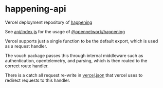 # happening-api

Vercel deployment repository of [happening](https://github.com/opennetwork/happening)

See [api/index.js](api/index.js) for the usage of [@opennetwork/happening](https://www.npmjs.com/package/@opennetwork/happening)

Vercel supports just a single function to be the default export, which is used
as a request handler. 

The vouch package passes this through internal middleware such as authentication, 
opentelemetry, and parsing, which is then routed to the correct route handler.

There is a catch all request re-write in [vercel.json](vercel.json) that vercel uses to redirect requests to this handler.